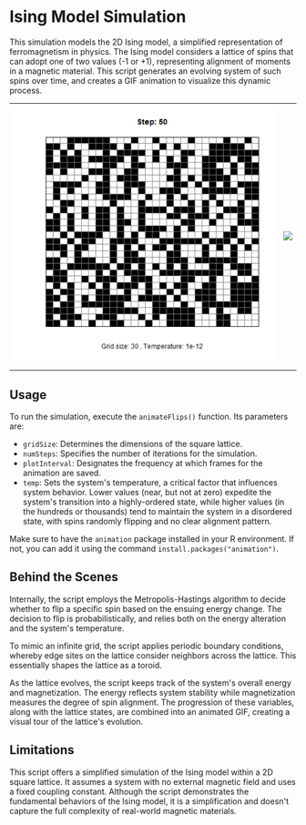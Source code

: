 # Ising Model Simulation

This simulation models the 2D Ising model, a simplified representation of ferromagnetism in physics. The Ising model considers a lattice of spins that can adopt one of two values (-1 or +1), representing alignment of moments in a magnetic material. This script generates an evolving system of such spins over time, and creates a GIF animation to visualize this dynamic process.

<table>
  <tr>
    <td align="center">
      <img src="demo1.gif" width="100%">
    </td>
    <td align="center">
      <img src="demo2.gif" width="100%">
    </td>
  </tr>
</table>

## Usage

To run the simulation, execute the `animateFlips()` function. Its parameters are:
  - `gridSize`: Determines the dimensions of the square lattice.
  - `numSteps`: Specifies the number of iterations for the simulation.
  - `plotInterval`: Designates the frequency at which frames for the animation are saved. 
  - `temp`: Sets the system's temperature, a critical factor that influences system behavior. Lower values (near, but not at zero) expedite the system's transition into a highly-ordered state, while higher values (in the hundreds or thousands) tend to maintain the system in a disordered state, with spins randomly flipping and no clear alignment pattern.

Make sure to have the `animation` package installed in your R environment. If not, you can add it using the command `install.packages("animation")`.

## Behind the Scenes

Internally, the script employs the Metropolis-Hastings algorithm to decide whether to flip a specific spin based on the ensuing energy change. The decision to flip is probabilistically, and relies both on the energy alteration and the system's temperature.

To mimic an infinite grid, the script applies periodic boundary conditions, whereby edge sites on the lattice consider neighbors across the lattice. This essentially shapes the lattice as a toroid.

As the lattice evolves, the script keeps track of the system's overall energy and magnetization. The energy reflects system stability while magnetization measures the degree of spin alignment. The progression of these variables, along with the lattice states, are combined into an animated GIF, creating a visual tour of the lattice's evolution.

## Limitations

This script offers a simplified simulation of the Ising model within a 2D square lattice. It assumes a system with no external magnetic field and uses a fixed coupling constant. Although the script demonstrates the fundamental behaviors of the Ising model, it is a simplification and doesn't capture the full complexity of real-world magnetic materials.
